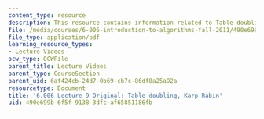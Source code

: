 ```yaml
---
content_type: resource
description: This resource contains information related to Table doubling, Karp-Rabin.
file: /media/courses/6-006-introduction-to-algorithms-fall-2011/490e699b6f5f91383dfcaf65851186fb_MIT6_006F11_lec09_orig.pdf
file_type: application/pdf
learning_resource_types:
- Lecture Videos
ocw_type: OCWFile
parent_title: Lecture Videos
parent_type: CourseSection
parent_uid: 6af424cb-24d7-0b69-cb7c-86df8a25a92a
resourcetype: Document
title: '6.006 Lecture 9 Original: Table doubling, Karp-Rabin'
uid: 490e699b-6f5f-9138-3dfc-af65851186fb
---
```

